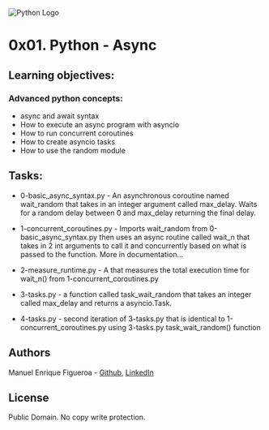 ![Python Logo](https://www.pngall.com/wp-content/uploads/2016/05/Python-Logo-PNG-Image.png)
# 0x01. Python - Async


## Learning objectives: 
### Advanced python concepts:
* async and await syntax
* How to execute an async program with asyncio
* How to run concurrent coroutines
* How to create asyncio tasks
* How to use the random module


## Tasks:

* 0-basic_async_syntax.py - An asynchronous coroutine named wait_random that takes in an integer argument called max_delay. Waits for a random
    delay between 0 and max_delay returning the final delay.

* 1-concurrent_coroutines.py - Imports wait_random from 0-basic_async_syntax.py then uses an async routine called wait_n that takes in 2 int arguments to
    call it and concurrently based on what is passed to the function. More in documentation...

* 2-measure_runtime.py - A that measures the total execution time for wait_n() from 1-concurrent_coroutines.py
* 3-tasks.py - a function called task_wait_random that takes an integer called max_delay and returns a asyncio.Task.
* 4-tasks.py - second iteration of 3-tasks.py that is identical to 1-concurrent_coroutines.py using 3-tasks.py task_wait_random() function

## Authors
Manuel Enrique Figueroa - [Github](https://github.com/FicusCarica308), [LinkedIn](https://www.linkedin.com/in/manuel-figueroa-292216215)

## License
Public Domain. No copy write protection.
